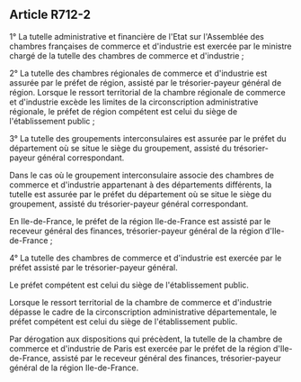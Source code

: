 Article R712-2
----
1° La tutelle administrative et financière de l'Etat sur l'Assemblée des
chambres françaises de commerce et d'industrie est exercée par le ministre
chargé de la tutelle des chambres de commerce et d'industrie ;

2° La tutelle des chambres régionales de commerce et d'industrie est assurée par
le préfet de région, assisté par le trésorier-payeur général de région. Lorsque
le ressort territorial de la chambre régionale de commerce et d'industrie excède
les limites de la circonscription administrative régionale, le préfet de région
compétent est celui du siège de l'établissement public ;

3° La tutelle des groupements interconsulaires est assurée par le préfet du
département où se situe le siège du groupement, assisté du trésorier-payeur
général correspondant.

Dans le cas où le groupement interconsulaire associe des chambres de commerce et
d'industrie appartenant à des départements différents, la tutelle est assurée
par le préfet du département où se situe le siège du groupement, assisté du
trésorier-payeur général correspondant.

En Ile-de-France, le préfet de la région Ile-de-France est assisté par le
receveur général des finances, trésorier-payeur général de la région
d'Ile-de-France ;

4° La tutelle des chambres de commerce et d'industrie est exercée par le préfet
assisté par le trésorier-payeur général.

Le préfet compétent est celui du siège de l'établissement public.

Lorsque le ressort territorial de la chambre de commerce et d'industrie dépasse
le cadre de la circonscription administrative départementale, le préfet
compétent est celui du siège de l'établissement public.

Par dérogation aux dispositions qui précèdent, la tutelle de la chambre de
commerce et d'industrie de Paris est exercée par le préfet de la région
d'Ile-de-France, assisté par le receveur général des finances, trésorier-payeur
général de la région Ile-de-France.
